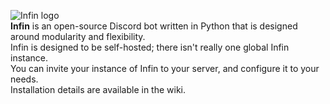 ![Infin logo](https://user-images.githubusercontent.com/24486086/79159627-47ff5d00-7d8d-11ea-9dfd-c448a4d8a9c8.png)  
**Infin** is an open-source Discord bot written in Python that is designed around modularity and flexibility.  
Infin is designed to be self-hosted; there isn't really one global Infin instance.  
You can invite your instance of Infin to your server, and configure it to your needs.  
Installation details are available in the wiki.
